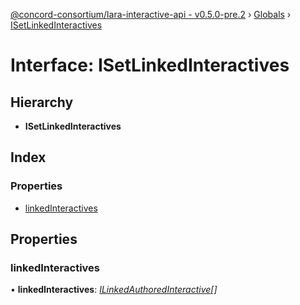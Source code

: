 [@concord-consortium/lara-interactive-api - v0.5.0-pre.2](../README.md) › [Globals](../globals.md) › [ISetLinkedInteractives](isetlinkedinteractives.md)

# Interface: ISetLinkedInteractives

## Hierarchy

* **ISetLinkedInteractives**

## Index

### Properties

* [linkedInteractives](isetlinkedinteractives.md#linkedinteractives)

## Properties

###  linkedInteractives

• **linkedInteractives**: *[ILinkedAuthoredInteractive](ilinkedauthoredinteractive.md)[]*
